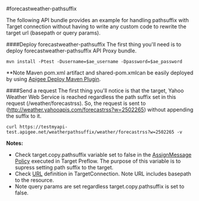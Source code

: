 #forecastweather-pathsuffix

The following API bundle provides an example for handling pathsuffix with Target connection without having to write any custom code to rewrite the target url (basepath or query params).

####Deploy forecastweather-pathsuffix
The first thing you'll need is to deploy forecastweather-pathsuffix API Proxy bundle.
```
mvn install -Ptest -Dusername=$ae_username -Dpassword=$ae_password
```

**Note Maven pom.xml artifact and shared-pom.xmlcan be easily deployed by using [Apigee Deploy Maven Plugin](https://github.com/apigee/apigee-deploy-maven-plugin). 

####Send a request
The first thing you'll notice is that the target, Yahoo Weather Web Service is reached regardless the path suffix set in this request (/weather/forecastrss). So, the request is sent to (http://weather.yahooapis.com/forecastrss?w=2502265) without appending the suffix to it.
```
curl https://testmyapi-test.apigee.net/weatherpathsuffix/weather/forecastrss?w=2502265 -v
```

**Notes:** 
* Check target.copy.pathsuffix variable set to false in the [AssignMessage Policy](https://github.com/dzuluaga/apigee-tutorials/blob/master/apiproxies/forecastweather-pathsuffix/apiproxy/policies/AssignMessage.DisableTargetCopyPathSuffix.xml#L3) executed in Target Preflow. The purpose of this variable is to supress setting path suffix to the target. 
* Check [URL](https://github.com/dzuluaga/apigee-tutorials/blob/master/apiproxies/forecastweather-pathsuffix/apiproxy/targets/default.xml#L15) definition in TargetConnection. Note URL includes basepath to the resource.
* Note query params are set regardless target.copy.pathsuffix is set to false.

